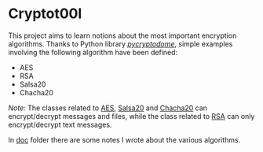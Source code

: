 # Cryptot00l

This project aims to learn notions about the most important encryption algorithms.
Thanks to Python library [_pycryptodome_](https://pypi.org/project/pycryptodome/), simple examples involving the following algorithm have been defined:
* AES
* RSA
* Salsa20
* Chacha20

*Note:* The classes related to [AES](CryptoClass/AESClass.py), [Salsa20](CryptoClass/Salsa20Class.py) and [Chacha20](CryptoClass/ChaCha20Class.py) can encrypt/decrypt messages and files, while the class related to [RSA](CryptoClass/RSAClass.py) can only encrypt/decrypt text messages.

In [doc](CryptoClass/) folder there are some notes I wrote about the various algorithms.